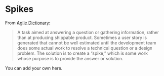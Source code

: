 # Spikes

From [Agile Dictionary](http://agiledictionary.com/209/spike/):

> A task aimed at answering a question or gathering information, rather than at producing shippable product. Sometimes a user story is generated that cannot be well estimated until the development team does some actual work to resolve a technical question or a design problem. The solution is to create a “spike,” which is some work whose purpose is to provide the answer or solution.

You can add your own here.
